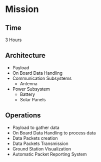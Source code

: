 Mission
==

## Time

3 Hours

## Architecture

- Payload
- On Board Data Handling
- Communication Subsystems
  - Antenna
- Power Subsystem
  - Battery
  - Solar Panels

## Operations

- Payload to gather data
- On Board Data Handling to process data
- Data Packets creation
- Data Packets Transmission
- Ground Station Visualization
- Automatic Packet Reporting System
